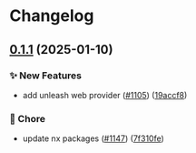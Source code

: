 # Changelog

## [0.1.1](https://github.com/open-feature/js-sdk-contrib/compare/unleash-web-provider-v0.1.0...unleash-web-provider-v0.1.1) (2025-01-10)


### ✨ New Features

* add unleash web provider ([#1105](https://github.com/open-feature/js-sdk-contrib/issues/1105)) ([19accf8](https://github.com/open-feature/js-sdk-contrib/commit/19accf83876ef72c0741f035c324098460e709b9))


### 🧹 Chore

* update nx packages ([#1147](https://github.com/open-feature/js-sdk-contrib/issues/1147)) ([7f310fe](https://github.com/open-feature/js-sdk-contrib/commit/7f310fe87101b8aa793e1436e63c7602ccc202e3))
